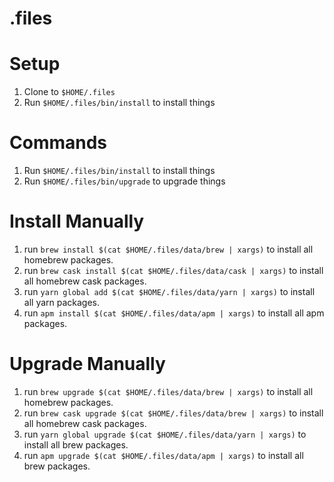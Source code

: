 # .files

# Setup

1. Clone to `$HOME/.files`
2. Run `$HOME/.files/bin/install` to install things

# Commands
1. Run `$HOME/.files/bin/install` to install things
1. Run `$HOME/.files/bin/upgrade` to upgrade things

# Install Manually

1. run `brew install $(cat $HOME/.files/data/brew | xargs)` to install all homebrew packages.
2. run `brew cask install $(cat $HOME/.files/data/cask | xargs)` to install all homebrew cask packages.
3. run `yarn global add $(cat $HOME/.files/data/yarn | xargs)` to install all yarn packages.
4. run `apm install $(cat $HOME/.files/data/apm | xargs)` to install all apm packages.

# Upgrade Manually

1. run `brew upgrade $(cat $HOME/.files/data/brew | xargs)` to install all homebrew packages.
2. run `brew cask upgrade $(cat $HOME/.files/data/brew | xargs)` to install all homebrew cask packages.
3. run `yarn global upgrade $(cat $HOME/.files/data/yarn | xargs)` to install all brew packages.
4. run `apm upgrade $(cat $HOME/.files/data/apm | xargs)` to install all brew packages.
